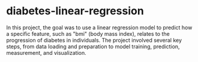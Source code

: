 # diabetes-linear-regression

In this project, the goal was to use a linear regression model to predict how a specific feature, such as "bmi" (body mass index), relates to the progression of diabetes in individuals. The project involved several key steps, from data loading and preparation to model training, prediction, measurement, and visualization.
